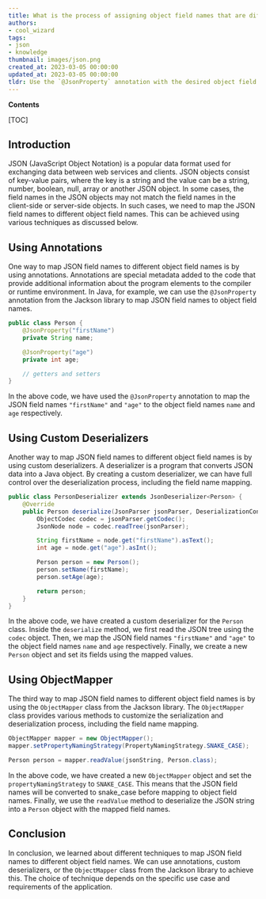 ```yaml
---
title: What is the process of assigning object field names that are different from JSON field names?
authors:
- cool_wizard
tags:
- json
- knowledge
thumbnail: images/json.png
created_at: 2023-03-05 00:00:00
updated_at: 2023-03-05 00:00:00
tldr: Use the `@JsonProperty` annotation with the desired object field name as the value parameter to map the JSON field to the object field.
---
```


**Contents**

[TOC]

## Introduction
JSON (JavaScript Object Notation) is a popular data format used for exchanging data between web services and clients. JSON objects consist of key-value pairs, where the key is a string and the value can be a string, number, boolean, null, array or another JSON object. In some cases, the field names in the JSON objects may not match the field names in the client-side or server-side objects. In such cases, we need to map the JSON field names to different object field names. This can be achieved using various techniques as discussed below.

## Using Annotations
One way to map JSON field names to different object field names is by using annotations. Annotations are special metadata added to the code that provide additional information about the program elements to the compiler or runtime environment. In Java, for example, we can use the `@JsonProperty` annotation from the Jackson library to map JSON field names to object field names.

```java
public class Person {
    @JsonProperty("firstName")
    private String name;

    @JsonProperty("age")
    private int age;

    // getters and setters
}
```
In the above code, we have used the `@JsonProperty` annotation to map the JSON field names `"firstName"` and `"age"` to the object field names `name` and `age` respectively.

## Using Custom Deserializers
Another way to map JSON field names to different object field names is by using custom deserializers. A deserializer is a program that converts JSON data into a Java object. By creating a custom deserializer, we can have full control over the deserialization process, including the field name mapping.

```java
public class PersonDeserializer extends JsonDeserializer<Person> {
    @Override
    public Person deserialize(JsonParser jsonParser, DeserializationContext deserializationContext) throws IOException {
        ObjectCodec codec = jsonParser.getCodec();
        JsonNode node = codec.readTree(jsonParser);

        String firstName = node.get("firstName").asText();
        int age = node.get("age").asInt();

        Person person = new Person();
        person.setName(firstName);
        person.setAge(age);

        return person;
    }
}
```
In the above code, we have created a custom deserializer for the `Person` class. Inside the `deserialize` method, we first read the JSON tree using the `codec` object. Then, we map the JSON field names `"firstName"` and `"age"` to the object field names `name` and `age` respectively. Finally, we create a new `Person` object and set its fields using the mapped values.

## Using ObjectMapper
The third way to map JSON field names to different object field names is by using the `ObjectMapper` class from the Jackson library. The `ObjectMapper` class provides various methods to customize the serialization and deserialization process, including the field name mapping.

```java
ObjectMapper mapper = new ObjectMapper();
mapper.setPropertyNamingStrategy(PropertyNamingStrategy.SNAKE_CASE);

Person person = mapper.readValue(jsonString, Person.class);
```
In the above code, we have created a new `ObjectMapper` object and set the `propertyNamingStrategy` to `SNAKE_CASE`. This means that the JSON field names will be converted to snake_case before mapping to object field names. Finally, we use the `readValue` method to deserialize the JSON string into a `Person` object with the mapped field names.

## Conclusion
In conclusion, we learned about different techniques to map JSON field names to different object field names. We can use annotations, custom deserializers, or the `ObjectMapper` class from the Jackson library to achieve this. The choice of technique depends on the specific use case and requirements of the application.
